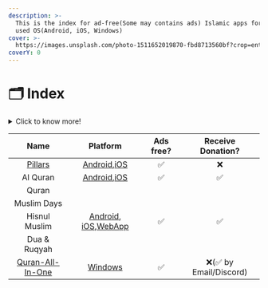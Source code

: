 ```yaml
---
description: >-
  This is the index for ad-free(Some may contains ads) Islamic apps for the most
  used OS(Android, iOS, Windows)
cover: >-
  https://images.unsplash.com/photo-1511652019870-fbd8713560bf?crop=entropy&cs=srgb&fm=jpg&ixid=MnwxOTcwMjR8MHwxfHNlYXJjaHw2fHxtYWtrYWh8ZW58MHx8fHwxNjQzNDg2ODM1&ixlib=rb-1.2.1&q=85
coverY: 0
---
```


# 🗂 Index

<details>

<summary>Click to know more!</summary>

Click on App name to navigate to the app page. You'll get a short summary of all apps on this page. To know more about that particular app please click on the app name list.

</details>

|                              Name                             |                                                                                              Platform                                                                                              | Ads free? |   Receive Donation?   |
| :-----------------------------------------------------------: | :------------------------------------------------------------------------------------------------------------------------------------------------------------------------------------------------: | :-------: | :-------------------: |
|          [Pillars](all-apps/android-apps/pillars.md)          |      [Android](https://play.google.com/store/apps/details?id=com.pillars.pillars\&hl=en\&gl=US),[iOS](https://apps.apple.com/us/app/pillars-prayer-times-qibla/id1559086853#?platform=iphone)      |     ✅     |           ❌           |
|                            Al Quran                           |                      [Android](https://play.google.com/store/apps/details?id=com.greentech.quran),[iOS](https://itunes.apple.com/us/app/al-quran-tafsir-by-word/id1437038111)                      |     ✅     |           ✅           |
|                             Quran                             |                                                                                                                                                                                                    |           |                       |
|                          Muslim Days                          |                                                                                                                                                                                                    |           |                       |
|                         Hisnul Muslim                         | [Android](https://play.google.com/store/apps/details?id=com.greentech.hisnulmuslimbn), [iOS](https://apps.apple.com/us/app/dua-zikr-hisnul-muslim/id1402550533),[WebApp](https://dua.gtaf.org/bn)  |     ✅     |           ✅           |
|                         Dua  & Ruqyah                         |                                                                                                                                                                                                    |           |                       |
| [Quran-All-In-One](all-apps/windows-apps/quran-all-in-one.md) |                                                             [Windows](https://www.microsoft.com/en-us/p/quran-all-in-one/9nblggh4vbj6)                                                             |     ✅     | ❌(✅ by Email/Discord) |
